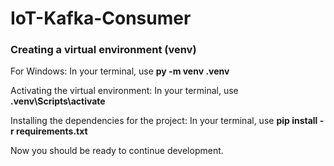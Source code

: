 # IoT-Kafka-Consumer

### Creating a virtual environment (venv)
For Windows: In your terminal, use **py -m venv .venv**

Activating the virtual environment: In your terminal, use **.venv\Scripts\activate**

Installing the dependencies for the project: In your terminal, use **pip install -r requirements.txt**

Now you should be ready to continue development.